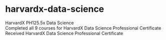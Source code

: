 # harvardx-data-science <br>
HarvardX PH125.5x Data Science <br>
Completed all 9 courses for HarvardX Data Science Professional Certificate<br>
Received HarvardX Data Science Professional Certificate <br>
